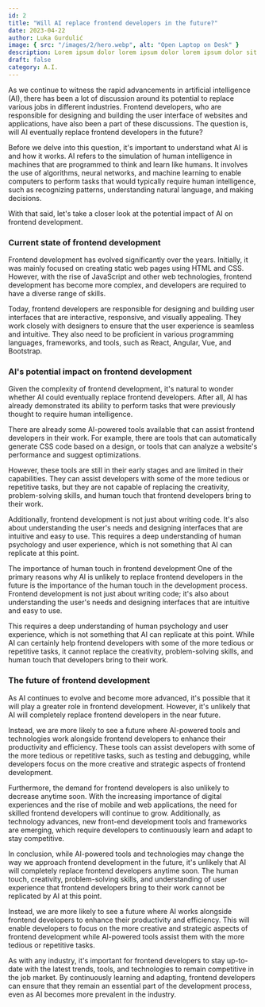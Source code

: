 ```yaml
---
id: 2
title: "Will AI replace frontend developers in the future?"
date: 2023-04-22
author: Luka Gurdulić
image: { src: "/images/2/hero.webp", alt: "Open Laptop on Desk" }
description: Lorem ipsum dolor lorem ipsum dolor lorem ipsum dolor sit
draft: false
category: A.I.
---
```


As we continue to witness the rapid advancements in artificial intelligence (AI), there has been a lot of discussion around its potential to replace various jobs in different industries. Frontend developers, who are responsible for designing and building the user interface of websites and applications, have also been a part of these discussions. The question is, will AI eventually replace frontend developers in the future?

Before we delve into this question, it's important to understand what AI is and how it works. AI refers to the simulation of human intelligence in machines that are programmed to think and learn like humans. It involves the use of algorithms, neural networks, and machine learning to enable computers to perform tasks that would typically require human intelligence, such as recognizing patterns, understanding natural language, and making decisions.

With that said, let's take a closer look at the potential impact of AI on frontend development.

### Current state of frontend development

Frontend development has evolved significantly over the years. Initially, it was mainly focused on creating static web pages using HTML and CSS. However, with the rise of JavaScript and other web technologies, frontend development has become more complex, and developers are required to have a diverse range of skills.

Today, frontend developers are responsible for designing and building user interfaces that are interactive, responsive, and visually appealing. They work closely with designers to ensure that the user experience is seamless and intuitive. They also need to be proficient in various programming languages, frameworks, and tools, such as React, Angular, Vue, and Bootstrap.

### AI's potential impact on frontend development

Given the complexity of frontend development, it's natural to wonder whether AI could eventually replace frontend developers. After all, AI has already demonstrated its ability to perform tasks that were previously thought to require human intelligence.

There are already some AI-powered tools available that can assist frontend developers in their work. For example, there are tools that can automatically generate CSS code based on a design, or tools that can analyze a website's performance and suggest optimizations.

However, these tools are still in their early stages and are limited in their capabilities. They can assist developers with some of the more tedious or repetitive tasks, but they are not capable of replacing the creativity, problem-solving skills, and human touch that frontend developers bring to their work.

Additionally, frontend development is not just about writing code. It's also about understanding the user's needs and designing interfaces that are intuitive and easy to use. This requires a deep understanding of human psychology and user experience, which is not something that AI can replicate at this point.

The importance of human touch in frontend development
One of the primary reasons why AI is unlikely to replace frontend developers in the future is the importance of the human touch in the development process. Frontend development is not just about writing code; it's also about understanding the user's needs and designing interfaces that are intuitive and easy to use.

This requires a deep understanding of human psychology and user experience, which is not something that AI can replicate at this point. While AI can certainly help frontend developers with some of the more tedious or repetitive tasks, it cannot replace the creativity, problem-solving skills, and human touch that developers bring to their work.

### The future of frontend development

As AI continues to evolve and become more advanced, it's possible that it will play a greater role in frontend development. However, it's unlikely that AI will completely replace frontend developers in the near future.

Instead, we are more likely to see a future where AI-powered tools and technologies work alongside frontend developers to enhance their productivity and efficiency. These tools can assist developers with some of the more tedious or repetitive tasks, such as testing and debugging, while developers focus on the more creative and strategic aspects of frontend development.

Furthermore, the demand for frontend developers is
also unlikely to decrease anytime soon. With the increasing importance of digital experiences and the rise of mobile and web applications, the need for skilled frontend developers will continue to grow. Additionally, as technology advances, new front-end development tools and frameworks are emerging, which require developers to continuously learn and adapt to stay competitive.

In conclusion, while AI-powered tools and technologies may change the way we approach frontend development in the future, it's unlikely that AI will completely replace frontend developers anytime soon. The human touch, creativity, problem-solving skills, and understanding of user experience that frontend developers bring to their work cannot be replicated by AI at this point.

Instead, we are more likely to see a future where AI works alongside frontend developers to enhance their productivity and efficiency. This will enable developers to focus on the more creative and strategic aspects of frontend development while AI-powered tools assist them with the more tedious or repetitive tasks.

As with any industry, it's important for frontend developers to stay up-to-date with the latest trends, tools, and technologies to remain competitive in the job market. By continuously learning and adapting, frontend developers can ensure that they remain an essential part of the development process, even as AI becomes more prevalent in the industry.
